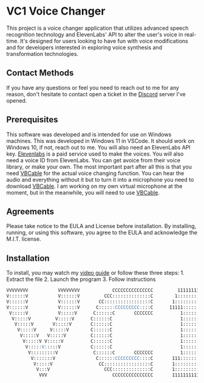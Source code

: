 # VC1 Voice Changer

This project is a voice changer application that utilizes advanced speech recognition technology and ElevenLabs' API to alter the user's voice in real-time. It's designed for users looking to have fun with voice modifications and for developers interested in exploring voice synthesis and transformation technologies.

## Contact Methods

If you have any questions or feel you need to reach out to me for any reason, don't hesitate to contact open a ticket in the [Discord](https://discord.gg/5QP6X3S5fq) server I've opened.

## Prerequisites

This software was developed and is intended for use on Windows machines. This was developed in Windows 11 in VSCode. It should work on Windows 10, if not, reach out to me. You will also need an ElevenLabs API key. [Elevenlabs](https://elevenlabs.io) is a paid service used to make the voices. You will also need a voice ID from ElevenLabs. You can get avoice from their voice library, or make your own. The most important part after all this is that you need [VBCable](https://vb-audio.com/Cable/) for the actual voice changing function. You can hear the audio and everything without it but to turn it into a microphone you need to download [VBCable](https://vb-audio.com/Cable/). I am working on my own virtual microphone at the moment, but in the meanwhile, you will need to use [VBCable](https://vb-audio.com/Cable/).

## Agreements

Please take notice to the EULA and License before installation. By installing, running, or using this software, you agree to the EULA and acknowledge the M.I.T. license.

## Installation

To install, you may watch my [video guide](https://olanorw.media/vc1install) or follow these three steps:
    1. Extract the file
    2. Launch the program
    3. Follow instructions

```md 
VVVVVVVV           VVVVVVVV            CCCCCCCCCCCCCCC         11111111111   
V::::::V           V::::::V         CCC::::::::::::::C        1::::::::::1   
V::::::V           V::::::V       CC:::::::::::::::::C       1:::::::::::1   
V::::::V           V::::::V      C::::::CCCCCCCCC::::C      11111::::::::1   
 V:::::V           V:::::V      C::::::C       CCCCCCC          1::::::::1   
  V:::::V         V:::::V      C::::::C                         1::::::::1   
   V:::::V       V:::::V       C::::::C                         1::::::::1   
    V:::::V     V:::::V        C::::::C                         1::::::::l   
     V:::::V   V:::::V         C::::::C                         1::::::::l   
      V:::::V V:::::V          C::::::C                         1::::::::l   
       V:::::V:::::V           C::::::C                         1::::::::l   
        V:::::::::V             C::::::C       CCCCCCC          1::::::::l   
         V:::::::V               C::::::CCCCCCCCC::::C       111::::::::::111
          V:::::V                 CC:::::::::::::::::C       1::::::::::::::1
           V:::V                    CCC::::::::::::::C       1::::::::::::::1
            VVV                        CCCCCCCCCCCCCCC       1111111111111111
```